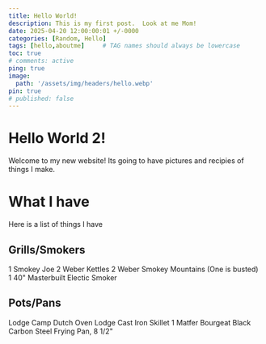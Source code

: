 ```yaml
---
title: Hello World!
description: This is my first post.  Look at me Mom!
date: 2025-04-20 12:00:00:01 +/-0000
categories: [Random, Hello]
tags: [hello,aboutme]     # TAG names should always be lowercase
toc: true
# comments: active
ping: true
image:
  path: '/assets/img/headers/hello.webp'
pin: true
# published: false
---
```


# Hello World 2!

Welcome to my new website! Its going to have pictures and recipies of things I make. 

# What I have
Here is a list of things I have

## Grills/Smokers
1 Smokey Joe
2 Weber Kettles
2 Weber Smokey Mountains (One is busted)
1 40" Masterbuilt Electic Smoker

## Pots/Pans
Lodge Camp Dutch Oven
Lodge Cast Iron Skillet
1 Matfer Bourgeat Black Carbon Steel Frying Pan, 8 1/2"
